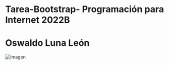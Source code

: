# Tarea-Bootstrap- Programación para Internet 2022B
# Oswaldo Luna León
![imagen](https://user-images.githubusercontent.com/111943025/188770159-c0cd751a-4b92-4be1-9a95-706de47fdc2f.png)
